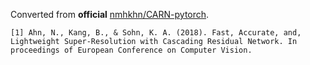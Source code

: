 Converted from **official** [nmhkhn/CARN-pytorch](https://github.com/nmhkahn/CARN-pytorch/tree/a1d62d08a90cc341ea7581fec3302ebb926df7b4).

```
[1] Ahn, N., Kang, B., & Sohn, K. A. (2018). Fast, Accurate, and, Lightweight Super-Resolution with Cascading Residual Network. In proceedings of European Conference on Computer Vision.
```
